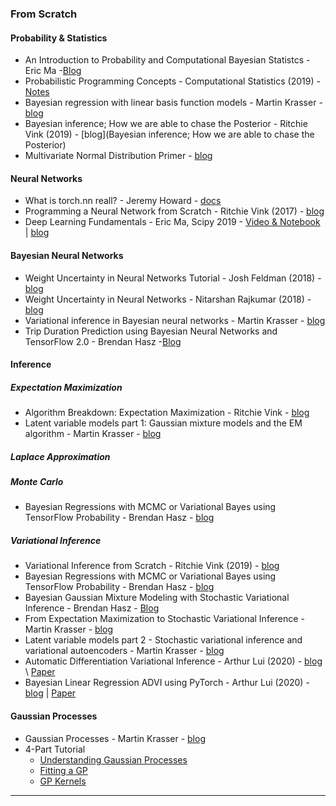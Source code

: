 

### From Scratch

#### Probability & Statistics

* An Introduction to Probability and Computational Bayesian Statistcs - Eric Ma -[Blog](https://ericmjl.github.io/essays-on-data-science/machine-learning/computational-bayesian-stats/)
* Probabilistic Programming Concepts - Computational Statistics  (2019) - [Notes](http://people.duke.edu/~ccc14/sta-663-2019/notebook/S14A_Probabilisitc_Programming_Background.html)
* Bayesian regression with linear basis function models - Martin Krasser - [blog](http://krasserm.github.io/2019/02/23/bayesian-linear-regression/)
* Bayesian inference; How we are able to chase the Posterior - Ritchie Vink (2019) - [blog](Bayesian inference; How we are able to chase the Posterior)
* Multivariate Normal Distribution Primer - [blog](https://peterroelants.github.io/posts/multivariate-normal-primer/)

#### Neural Networks

* What is torch.nn reall? - Jeremy Howard - [docs](https://pytorch.org/tutorials/beginner/nn_tutorial.html)
* Programming a Neural Network from Scratch - Ritchie Vink (2017) - [blog](https://www.ritchievink.com/blog/2017/07/10/programming-a-neural-network-from-scratch/)
* Deep Learning Fundamentals - Eric Ma, Scipy 2019 - [Video & Notebook](https://ericmjl.github.io/teaching/deep-learning-fundamentals/) | [blog](https://ericmjl.github.io/blog/2019/10/31/reimplementing-and-testing-deep-learning-models/)

#### Bayesian Neural Networks

* Weight Uncertainty in Neural Networks Tutorial - Josh Feldman (2018) - [blog](https://joshfeldman.net/ml/2018/12/17/WeightUncertainty.html)
* Weight Uncertainty in Neural Networks - Nitarshan Rajkumar (2018) - [blog](https://www.nitarshan.com/bayes-by-backprop/)
* Variational inference in Bayesian neural networks - Martin Krasser - [blog](http://krasserm.github.io/2019/03/14/bayesian-neural-networks/)
* Trip Duration Prediction using Bayesian Neural Networks and TensorFlow 2.0 - Brendan Hasz -[Blog](https://brendanhasz.github.io/2019/07/23/bayesian-density-net.html)

#### Inference

##### Expectation Maximization

* Algorithm Breakdown: Expectation Maximization - Ritchie Vink - [blog](https://www.ritchievink.com/blog/2019/05/24/algorithm-breakdown-expectation-maximization/)
* Latent variable models part 1: Gaussian mixture models and the EM algorithm - Martin Krasser - [blog](http://krasserm.github.io/2019/11/21/latent-variable-models-part-1/)

##### Laplace Approximation

##### Monte Carlo

* Bayesian Regressions with MCMC or Variational Bayes using TensorFlow Probability - Brendan Hasz - [blog](https://brendanhasz.github.io/2018/12/03/tfp-regression.html)

##### Variational Inference

* Variational Inference from Scratch - Ritchie Vink (2019) - [blog](https://www.ritchievink.com/blog/2019/09/16/variational-inference-from-scratch/)
* Bayesian Regressions with MCMC or Variational Bayes using TensorFlow Probability - Brendan Hasz - [blog](https://brendanhasz.github.io/2018/12/03/tfp-regression.html)
* Bayesian Gaussian Mixture Modeling with Stochastic Variational Inference - Brendan Hasz - [Blog](https://brendanhasz.github.io/2019/06/12/tfp-gmm.html)
* From Expectation Maximization to Stochastic Variational Inference - Martin Krasser - [blog](http://krasserm.github.io/2018/04/03/variational-inference/)
* Latent variable models part 2 - Stochastic variational inference and variational autoencoders - Martin Krasser - [blog](http://krasserm.github.io/2019/12/17/latent-variable-models-part-2/)
* Automatic Differentiation Variational Inference - Arthur Lui (2020) - [blog](https://luiarthur.github.io/statorial/varinf/introvi/) \ [Paper](https://arxiv.org/abs/1603.00788)
* Bayesian Linear Regression ADVI using PyTorch - Arthur Lui (2020) - [blog](https://luiarthur.github.io/statorial/varinf/linregpy/) | [Paper](https://arxiv.org/abs/1603.00788)

#### Gaussian Processes

* Gaussian Processes - Martin Krasser - [blog](http://krasserm.github.io/2018/03/19/gaussian-processes/)
*  4-Part Tutorial
   *  [Understanding Gaussian Processes](https://peterroelants.github.io/posts/gaussian-process-tutorial/)
   *  [Fitting a GP](https://peterroelants.github.io/posts/gaussian-process-kernel-fitting/)
   *  [GP Kernels](https://peterroelants.github.io/posts/gaussian-process-kernels/)
---
